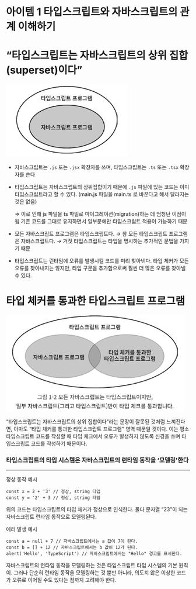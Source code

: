 # 아이템 1 타입스크립트와 자바스크립트의 관계 이해하기

# “타입스크립트는 자바스크립트의 상위 집합(superset)이다”

![Untitled](imgs/Untitled.png)

- 자바스크립트는 `.js` 또는 `.jsx` 확장자를 쓰며, 타입스크립트는 `.ts` 또는 `.tsx` 확장자를 쓴다
- 타입스크립트는 자바스크립트의 상위집합이기 때문에 `.js` 파일에 있는 코드는 이미 타입스크립트라고 할 수 있다.
(main.js 파일을 main.ts 로 바꾼다고 해서 달라지는 것은 없음)
    
    ⇒ 이로 인해 js 파일을 ts 파일로 마이그레이션(migration)하는 데 엄청난 이점이 됨
    기존 코드를 그대로 유지하면서 일부분에만 타입스크립트 적용이 가능하기 때문
    
- 모든 자바스크립트 프로그램은 타입스크립트다. → 참
모든 타입스크립트 프로그램은 자바스크립트다. → 거짓
타입스크립트는 타입을 명시하는 추가적인 문법을 가지기 때문
- 타입스크립트는 런타임에 오류를 발생시킬 코드를 미리 찾아낸다.
타입 체커가 모든 오류를 찾아내지는 않지만, 타입 구문을 추가함으로써 훨씬 더 많은 오류를 찾아낼 수 있다.

# 타입 체커를 통과한 타입스크립트 프로그램

![Untitled](imgs/Untitled%201.png)

“타입스크립트는 자바스크립트의 상위 집합이다"라는 문장이 잘못된 것처럼 느껴진다면, 아마도 “타입 체커를 통과한 타입스크립트 프로그램" 영역 때문일 것이다.
이는 평소 타입스크립트 코드를 작성할 때 타입 체크에서 오류가 발생하지 않도록 신경을 쓰며 타입스크립트 코드를 작성하기 때문이다.

### **타입스크립트의 타입 시스템은 자바스크립트의 런타임 동작을 ‘모델링'한다**

---

정상 동작 예시

```tsx
const x = 2 + '3' // 정상, string 타입
const y = '2' + 3 // 정상, string 타입
```

위의 코드는 타입스크립트의 타입 체커가 정상으로 인식한다. 둘다 문자열 “23”이 되는 자바스크립트 런타임 동작으로 모델링된다.

에러 발생 예시

```tsx
const a = null + 7 // 자바스크립트에서는 a 값이 7이 된다.
const b = [] + 12 // 자바스크립트에서는 b 값이 12가 된다.
alert('Hello', 'TypeScript') // 자바스크립트에서는 "Hello" 경고를 표시한다.
```

자바스크립트의 런타임 동작을 모델링하는 것은 타입스크립트 타입 시스템의 기본 원칙이.
그러나 단순히 런타임 동작을 모델링하는 것 뿐만 아니라, 의도치 않은 이상한 코드가 오류로 이어질 수도 있다는 점까지 고려해야 한다.